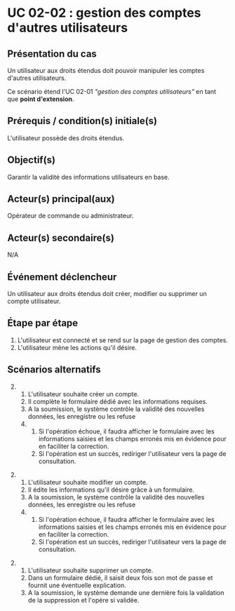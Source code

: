 # UC 02-02 : gestion des comptes d'autres utilisateurs

## Présentation du cas

Un utilisateur aux droits étendus doit pouvoir manipuler les comptes d'autres utilisateurs.

Ce scénario étend l'UC 02-01 *"gestion des comptes utilisateurs"* en tant que __point d'extension__.

## Prérequis / condition(s) initiale(s)

L'utilisateur possède des droits étendus.

## Objectif(s)

Garantir la validité des informations utilisateurs en base.

## Acteur(s) principal(aux)

Opérateur de commande ou administrateur.

## Acteur(s) secondaire(s)

N/A

## Événement déclencheur

Un utilisateur aux droits étendus doit créer, modifier ou supprimer un compte utilisateur.

## Étape par étape

1. L'utilisateur est connecté et se rend sur la page de gestion des comptes.
2. L'utilisateur mène les actions qu'il désire.

## Scénarios alternatifs

2. 1. L'utilisateur souhaite créer un compte.
   2. Il complète le formulaire dédié avec les informations requises.
   3. A la soumission, le système contrôle la validité des nouvelles données, les enregistre ou les refuse
   4. 1. Si l'opération échoue, il faudra afficher le formulaire avec les informations saisies et les champs erronés mis en évidence pour en faciliter la correction.
      2. Si l'opération est un succès, rediriger l'utilisateur vers la page de consultation.

<!-- -->

2. 1. L'utilisateur souhaite modifier un compte.
   2. Il édite les informations qu'il désire grâce à un formulaire.
   3. A la soumission, le système contrôle la validité des nouvelles données, les enregistre ou les refuse
   4. 1. Si l'opération échoue, il faudra afficher le formulaire avec les informations saisies et les champs erronés mis en évidence pour en faciliter la correction.
      2. Si l'opération est un succès, rediriger l'utilisateur vers la page de consultation.

<!-- -->

2. 1. L'utilisateur souhaite supprimer un compte.
   2. Dans un formulaire dédié, il saisit deux fois son mot de passe et fournit une éventuelle explication.
   3. A la soumission, le système demande une dernière fois la validation de la suppression et l'opère si validée.
